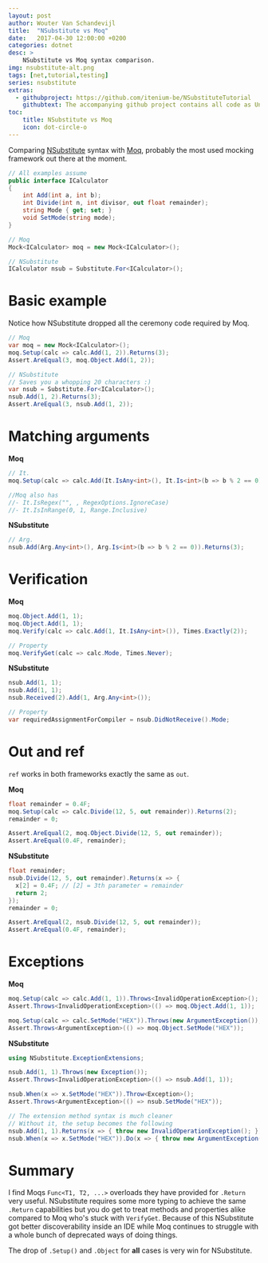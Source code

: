 ```yaml
---
layout: post
author: Wouter Van Schandevijl
title:  "NSubstitute vs Moq"
date:   2017-04-30 12:00:00 +0200
categories: dotnet
desc: >
    NSubstitute vs Moq syntax comparison.
img: nsubstitute-alt.png
tags: [net,tutorial,testing]
series: nsubstitute
extras:
  - githubproject: https://github.com/itenium-be/NSubstituteTutorial
    githubtext: The accompanying github project contains all code as UnitTests
toc:
    title: NSubstitute vs Moq
    icon: dot-circle-o
---
```


Comparing [NSubstitute][NSubstitute] syntax with [Moq][Moq],
probably the most used mocking framework out there at the moment.

<!--more-->


```c#
// All examples assume
public interface ICalculator
{
	int Add(int a, int b);
	int Divide(int n, int divisor, out float remainder);
	string Mode { get; set; }
	void SetMode(string mode);
}

// Moq
Mock<ICalculator> moq = new Mock<ICalculator>();

// NSubstitute
ICalculator nsub = Substitute.For<ICalculator>();
```



# Basic example

Notice how NSubstitute dropped all the ceremony code required by Moq.

```c#
// Moq
var moq = new Mock<ICalculator>();
moq.Setup(calc => calc.Add(1, 2)).Returns(3);
Assert.AreEqual(3, moq.Object.Add(1, 2));

// NSubstitute
// Saves you a whopping 20 characters :)
var nsub = Substitute.For<ICalculator>();
nsub.Add(1, 2).Returns(3);
Assert.AreEqual(3, nsub.Add(1, 2));
```



# Matching arguments

**Moq**

```c#
// It.
moq.Setup(calc => calc.Add(It.IsAny<int>(), It.Is<int>(b => b % 2 == 0))).Returns(3);

//Moq also has
//- It.IsRegex("", , RegexOptions.IgnoreCase)
//- It.IsInRange(0, 1, Range.Inclusive)
```

**NSubstitute**

```c#
// Arg.
nsub.Add(Arg.Any<int>(), Arg.Is<int>(b => b % 2 == 0)).Returns(3);
```



# Verification

**Moq**

```c#
moq.Object.Add(1, 1);
moq.Object.Add(1, 1);
moq.Verify(calc => calc.Add(1, It.IsAny<int>()), Times.Exactly(2));

// Property
moq.VerifyGet(calc => calc.Mode, Times.Never);
```

**NSubstitute**

```c#
nsub.Add(1, 1);
nsub.Add(1, 1);
nsub.Received(2).Add(1, Arg.Any<int>());

// Property
var requiredAssignmentForCompiler = nsub.DidNotReceive().Mode;
```



# Out and ref

`ref` works in both frameworks exactly the same as `out`.

**Moq**

```c#
float remainder = 0.4F;
moq.Setup(calc => calc.Divide(12, 5, out remainder)).Returns(2);
remainder = 0;

Assert.AreEqual(2, moq.Object.Divide(12, 5, out remainder));
Assert.AreEqual(0.4F, remainder);
```

**NSubstitute**

```c#
float remainder;
nsub.Divide(12, 5, out remainder).Returns(x => {
  x[2] = 0.4F; // [2] = 3th parameter = remainder
  return 2;
});
remainder = 0;

Assert.AreEqual(2, nsub.Divide(12, 5, out remainder));
Assert.AreEqual(0.4F, remainder);
```



# Exceptions

**Moq**

```c#
moq.Setup(calc => calc.Add(1, 1)).Throws<InvalidOperationException>();
Assert.Throws<InvalidOperationException>(() => moq.Object.Add(1, 1));

moq.Setup(calc => calc.SetMode("HEX")).Throws(new ArgumentException());
Assert.Throws<ArgumentException>(() => moq.Object.SetMode("HEX"));
```

**NSubstitute**

```c#
using NSubstitute.ExceptionExtensions;

nsub.Add(1, 1).Throws(new Exception());
Assert.Throws<InvalidOperationException>(() => nsub.Add(1, 1));

nsub.When(x => x.SetMode("HEX")).Throw<Exception>();
Assert.Throws<ArgumentException>(() => nsub.SetMode("HEX"));

// The extension method syntax is much cleaner
// Without it, the setup becomes the following
nsub.Add(1, 1).Returns(x => { throw new InvalidOperationException(); });
nsub.When(x => x.SetMode("HEX")).Do(x => { throw new ArgumentException(); });
```



# Summary

I find Moqs `Func<T1, T2, ...>` overloads they have provided for `.Return` very useful.
NSubstitute requires some more typing to achieve the same `.Return` capabilities but 
you do get to treat methods and properties alike compared to Moq who's stuck with `VerifyGet`.
Because of this NSubstitute got better discoverability inside an IDE while Moq
continues to struggle with a whole bunch of deprecated ways of doing things.

The drop of `.Setup()` and `.Object` for **all** cases is very win for NSubstitute.



[Moq]: https://github.com/moq/moq4
[NSubstitute]: https://github.com/nsubstitute/nsubstitute
[Moq-Help]: https://github.com/Moq/moq4/wiki/Quickstart
[NSubstitute-Help]: http://nsubstitute.github.io
